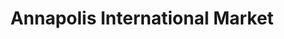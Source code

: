 ---
title: "Annapolis International Market"
url: /annapolis/annapolis-international-market/
shop: Supermarkt
---